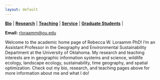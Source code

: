 ```yaml
---
layout: default
---
```


**[Bio](./bio.md)** |
**[Research](./research.md)** |
**[Teaching](./teaching.md)** |
**[Service](./service.md)** |
**[Graduate Students](./graduate_students.md)** |

**Email:** <rloraamm@ou.edu>

Welcome to the academic home page of Rebecca W. Loraamm PhD! I’m an Assistant Professor in the Geography and Environmental Sustainability Department at the University of Oklahoma. My research and teaching interests are in geographic information systems and science, wildlife ecology, landscape ecology, sustainability, time geography, and spatial optimization. Check out my bio, research, and teaching pages above for more information about me and what I do!
